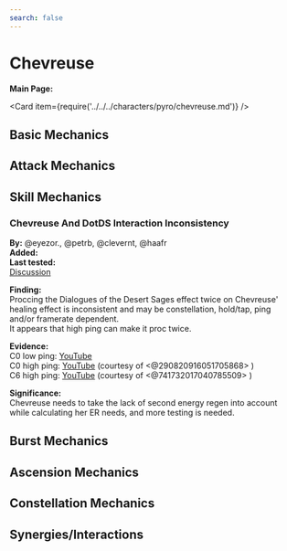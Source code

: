 ```yaml
---
search: false
---
```


# Chevreuse

**Main Page:**

<Card item={require('../../../characters/pyro/chevreuse.md')} />

## Basic Mechanics

## Attack Mechanics

## Skill Mechanics

### Chevreuse And DotDS Interaction Inconsistency

**By:** @eyezor., @petrb, @clevernt, @haafr  
**Added:** <Version date="2024-05-30" />  
**Last tested:** <VersionHl date="2024-05-19" />  
[Discussion](https://tickets.deeznuts.moe/transcripts/chevreuse-and-dotds-interaction-inconsistency)

**Finding:**  
Proccing the Dialogues of the Desert Sages effect twice on Chevreuse' healing effect is inconsistent and may be constellation, hold/tap, ping and/or framerate dependent.  
It appears that high ping can make it proc twice.  

**Evidence:**  
C0 low ping: [YouTube](https://youtu.be/HuNVDsv0HBI)  
C0 high ping: [YouTube](https://youtu.be/fIhCAb_H4Rg) (courtesy of <@290820916051705868> )  
C6 high ping: [YouTube](https://youtu.be/17VIYhHE2JI?si=Wv5pgLfJsXaUWBy4) (courtesy of <@741732017040785509> )  

**Significance:**  
Chevreuse needs to take the lack of second energy regen into account while calculating her ER needs, and more testing is needed.  


## Burst Mechanics

## Ascension Mechanics

## Constellation Mechanics

## Synergies/Interactions
